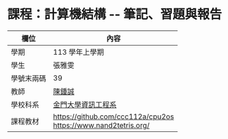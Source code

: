 # 課程：計算機結構 -- 筆記、習題與報告

欄位 | 內容
-----|--------
學期 | 113 學年上學期
學生 |  張雅雯
學號末兩碼 | 39
教師 | [陳鍾誠](https://www.nqu.edu.tw/educsie/index.php?act=blog&code=list&ids=4)
學校科系 | [金門大學資訊工程系](https://www.nqu.edu.tw/educsie/index.php)
課程教材 | https://github.com/ccc112a/cpu2os <BR/> https://www.nand2tetris.org/

